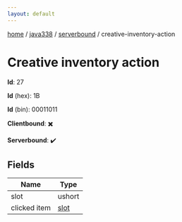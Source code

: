 ```yaml
---
layout: default
---
```


[home](/)  /  [java338](/protocol/java338)  /  [serverbound](/protocol/java338/serverbound)  /  creative-inventory-action

# Creative inventory action

**Id**: 27

**Id** (hex): 1B

**Id** (bin): 00011011

**Clientbound**: ✖️

**Serverbound**: ✔️

## Fields

Name | Type
---|---
slot | ushort
clicked item | [slot](/protocol/java338/types/slot)

